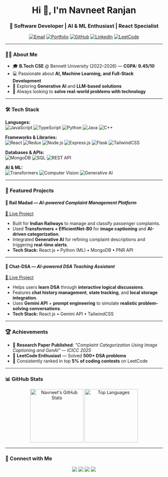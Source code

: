 <h1 align="center">Hi 👋, I'm Navneet Ranjan</h1>
<h3 align="center">🚀 Software Developer | AI & ML Enthusiast | React Specialist</h3>

<p align="center">
  <a href="mailto:navneet.ranjan274057@gmail.com"><img src="https://img.shields.io/badge/Email-D14836?style=for-the-badge&logo=gmail&logoColor=white" alt="Email" /></a>
  <a href="https://navneetranjan.netlify.app" target="_blank"><img src="https://img.shields.io/badge/Portfolio-000000?style=for-the-badge&logo=vercel&logoColor=white" alt="Portfolio" /></a>
  <a href="https://github.com/ORNavneetRanjan" target="_blank"><img src="https://img.shields.io/badge/GitHub-181717?style=for-the-badge&logo=github&logoColor=white" alt="GitHub" /></a>
  <a href="https://www.linkedin.com/in/navneetranjan/" target="_blank"><img src="https://img.shields.io/badge/LinkedIn-0A66C2?style=for-the-badge&logo=linkedin&logoColor=white" alt="LinkedIn" /></a>
  <a href="https://leetcode.com/u/orNavneetRanjan/" target="_blank"><img src="https://img.shields.io/badge/LeetCode-FFA116?style=for-the-badge&logo=leetcode&logoColor=black" alt="LeetCode" /></a>
</p>

---

### 🧑‍💻 About Me
- 🎓 **B.Tech CSE** @ Bennett University (2022–2026) — **CGPA: 9.45/10**
- 💻 Passionate about **AI, Machine Learning, and Full-Stack Development**
- 🚀 Exploring **Generative AI** and **LLM-based solutions**
- 📌 Always looking to **solve real-world problems with technology**

---

### 🛠️ Tech Stack

**Languages:**  
![JavaScript](https://img.shields.io/badge/JavaScript-F7DF1E?style=flat-square&logo=javascript&logoColor=black)
![TypeScript](https://img.shields.io/badge/TypeScript-3178C6?style=flat-square&logo=typescript&logoColor=white)
![Python](https://img.shields.io/badge/Python-3776AB?style=flat-square&logo=python&logoColor=white)
![Java](https://img.shields.io/badge/Java-ED8B00?style=flat-square&logo=openjdk&logoColor=white)
![C++](https://img.shields.io/badge/C++-00599C?style=flat-square&logo=cplusplus&logoColor=white)

**Frameworks & Libraries:**  
![React](https://img.shields.io/badge/React-20232A?style=flat-square&logo=react&logoColor=61DAFB)
![Redux](https://img.shields.io/badge/Redux-764ABC?style=flat-square&logo=redux&logoColor=white)
![Node.js](https://img.shields.io/badge/Node.js-339933?style=flat-square&logo=node.js&logoColor=white)
![Express.js](https://img.shields.io/badge/Express.js-000000?style=flat-square&logo=express&logoColor=white)
![Flask](https://img.shields.io/badge/Flask-000000?style=flat-square&logo=flask&logoColor=white)
![TailwindCSS](https://img.shields.io/badge/Tailwind_CSS-38B2AC?style=flat-square&logo=tailwind-css&logoColor=white)

**Databases & APIs:**  
![MongoDB](https://img.shields.io/badge/MongoDB-4EA94B?style=flat-square&logo=mongodb&logoColor=white)
![SQL](https://img.shields.io/badge/SQL-4479A1?style=flat-square&logo=MySQL&logoColor=white)
![REST API](https://img.shields.io/badge/REST-02569B?style=flat-square&logo=api&logoColor=white)

**AI & ML:**  
![Transformers](https://img.shields.io/badge/Transformers-FF6F00?style=flat-square&logo=huggingface&logoColor=white)
![Computer Vision](https://img.shields.io/badge/Computer%20Vision-FF4500?style=flat-square&logo=opencv&logoColor=white)
![Generative AI](https://img.shields.io/badge/Generative%20AI-000000?style=flat-square&logo=openai&logoColor=white)

---

### 🚀 Featured Projects

#### **🔹 Rail Madad** — *AI-powered Complaint Management Platform*  
[🔗 Live Project](https://rail-madad.netlify.app/)  
- Built for **Indian Railways** to manage and classify passenger complaints.
- Used **Transformers + EfficientNet-B0** for **image captioning** and **AI-driven categorization**.
- Integrated **Generative AI** for refining complaint descriptions and triggering **real-time alerts**.
- **Tech Stack:** React.js • Python (ML) • MongoDB • PNR API  

---

#### **🔹 Chat-DSA** — *AI-powered DSA Teaching Assistant*  
[🔗 Live Project](https://chatdsa.netlify.app/)  
- Helps users **learn DSA** through **interactive logical discussions**.
- Features **chat history management**, **state tracking**, and **local storage integration**.
- Uses **Gemini API** + **prompt engineering** to simulate **realistic problem-solving conversations**.
- **Tech Stack:** React.js • Gemini API • TailwindCSS  

---

### 🏆 Achievements
- 📰 **Research Paper Published**: *"Complaint Categorization Using Image Captioning and GenAI"* — *ICICC 2025*
- 🧠 **LeetCode Enthusiast** — Solved **500+ DSA problems**
- 🎯 Consistently ranked in top **5% of coding contests** on LeetCode

---

### 📊 GitHub Stats

<p align="center">
  <img height="170" src="https://github-readme-stats.vercel.app/api?username=ORNavneetRanjan&show_icons=true&theme=radical" alt="Navneet's GitHub Stats" />
  <img height="170" src="https://github-readme-stats.vercel.app/api/top-langs/?username=ORNavneetRanjan&layout=compact&theme=radical" alt="Top Languages" />
</p>

---

### 🤝 Connect with Me

<p align="center">
  <a href="https://www.linkedin.com/in/navneetranjan/"><img src="https://img.shields.io/badge/LinkedIn-0A66C2?style=flat&logo=linkedin&logoColor=white"/></a>
  <a href="mailto:navneet.ranjan274057@gmail.com"><img src="https://img.shields.io/badge/Gmail-D14836?style=flat&logo=gmail&logoColor=white"/></a>
  <a href="https://navneetranjan.netlify.app"><img src="https://img.shields.io/badge/Portfolio-000000?style=flat&logo=vercel&logoColor=white"/></a>
  <a href="https://leetcode.com/u/orNavneetRanjan/"><img src="https://img.shields.io/badge/LeetCode-FFA116?style=flat&logo=leetcode&logoColor=black"/></a>
</p>
